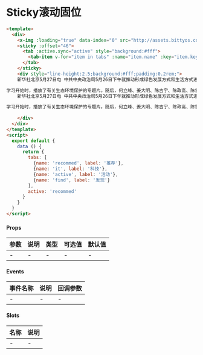 # Sticky滚动固位

```html
<template>
  <div>
    <x-img :loading="true" data-index="0" src="http://assets.bittyos.com/images/swiper/01.jpg"/>
    <sticky :offset="46">
      <tab :active.sync="active" style="background:#fff">
        <tab-item v-for="item in tabs" :name="item.name" :key="item.key">{{item.label}}</tab-item>
      </tab>
    </sticky>
    <div style="line-height:2.5;background:#fff;padding:0.2rem;">
    新华社北京5月27日电 中共中央政治局5月26日下午就推动形成绿色发展方式和生活方式进行第四十一次集体学习。中共中央总书记习近平在主持学习时强调，推动形成绿色发展方式和生活方式是贯彻新发展理念的必然要求，必须把生态文明建设摆在全局工作的突出地位，坚持节约资源和保护环境的基本国策，坚持节约优先、保护优先、自然恢复为主的方针，形成节约资源和保护环境的空间格局、产业结构、生产方式、生活方式，努力实现经济社会发展和生态环境保护协同共进，为人民群众创造良好生产生活环境。

学习开始时，播放了有关生态环境保护的专题片。随后，何立峰、姜大明、陈吉宁、陈政高、陈雷同志先后发言，他们结合本部门工作实际谈了对推进生态文明建设、推动绿色发展、加强环境保护等方面的体会和意见。
    新华社北京5月27日电 中共中央政治局5月26日下午就推动形成绿色发展方式和生活方式进行第四十一次集体学习。中共中央总书记习近平在主持学习时强调，推动形成绿色发展方式和生活方式是贯彻新发展理念的必然要求，必须把生态文明建设摆在全局工作的突出地位，坚持节约资源和保护环境的基本国策，坚持节约优先、保护优先、自然恢复为主的方针，形成节约资源和保护环境的空间格局、产业结构、生产方式、生活方式，努力实现经济社会发展和生态环境保护协同共进，为人民群众创造良好生产生活环境。

学习开始时，播放了有关生态环境保护的专题片。随后，何立峰、姜大明、陈吉宁、陈政高、陈雷同志先后发言，他们结合本部门工作实际谈了对推进生态文明建设、推动绿色发展、加强环境保护等方面的体会和意见。
  
    </div>
  </div>
</template>
<script>
  export default {
    data () {
      return {
        tabs: [
          {name: 'recommed', label: '推荐'},
          {name: 'it', label: '科技'},
          {name: 'active', label: '活动'},
          {name: 'find', label: '发现'}
        ],
        active: 'recommed'
      }
    }
  }
</script>
```

#### Props
| 参数      | 说明    | 类型      | 可选值       | 默认值   |
|---------- |-------- |---------- |------------- |--------- |
| -     | -   | -  |   -       |    -    |

#### Events
| 事件名称 | 说明 | 回调参数 |
|---------|--------|---------|
| - | - | - |

#### Slots
| 名称 | 说明 | 
|---------|--------|
| - | - |